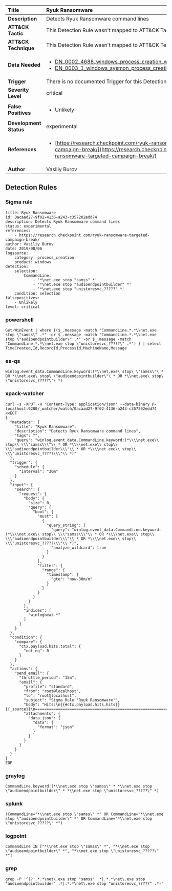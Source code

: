 | Title                    | Ryuk Ransomware       |
|:-------------------------|:------------------|
| **Description**          | Detects Ryuk Ransomware command lines |
| **ATT&amp;CK Tactic**    |   This Detection Rule wasn't mapped to ATT&amp;CK Tactic yet  |
| **ATT&amp;CK Technique** |  This Detection Rule wasn't mapped to ATT&amp;CK Technique yet  |
| **Data Needed**          | <ul><li>[DN_0002_4688_windows_process_creation_with_commandline](../Data_Needed/DN_0002_4688_windows_process_creation_with_commandline.md)</li><li>[DN_0003_1_windows_sysmon_process_creation](../Data_Needed/DN_0003_1_windows_sysmon_process_creation.md)</li></ul>  |
| **Trigger**              |  There is no documented Trigger for this Detection Rule yet  |
| **Severity Level**       | critical |
| **False Positives**      | <ul><li>Unlikely</li></ul>  |
| **Development Status**   | experimental |
| **References**           | <ul><li>[https://research.checkpoint.com/ryuk-ransomware-targeted-campaign-break/](https://research.checkpoint.com/ryuk-ransomware-targeted-campaign-break/)</li></ul>  |
| **Author**               | Vasiliy Burov |


## Detection Rules

### Sigma rule

```
title: Ryuk Ransomware
id: 0acaad27-9f02-4136-a243-c357202edd74
description: Detects Ryuk Ransomware command lines
status: experimental
references:
    - https://research.checkpoint.com/ryuk-ransomware-targeted-campaign-break/
author: Vasiliy Burov
date: 2019/08/06
logsource:
    category: process_creation
    product: windows
detection:
    selection:
        CommandLine:
            - '*\net.exe stop "samss" *'
            - '*\net.exe stop "audioendpointbuilder" *'
            - '*\net.exe stop "unistoresvc_?????" *'
    condition: selection
falsepositives:
    - Unlikely
level: critical

```





### powershell
    
```
Get-WinEvent | where {($_.message -match "CommandLine.*.*\\net.exe stop \"samss\" .*" -or $_.message -match "CommandLine.*.*\\net.exe stop \"audioendpointbuilder\" .*" -or $_.message -match "CommandLine.*.*\\net.exe stop \"unistoresvc_?????\" .*") } | select TimeCreated,Id,RecordId,ProcessId,MachineName,Message
```


### es-qs
    
```
winlog.event_data.CommandLine.keyword:(*\\net.exe\ stop\ \"samss\"\ * OR *\\net.exe\ stop\ \"audioendpointbuilder\"\ * OR *\\net.exe\ stop\ \"unistoresvc_?????\"\ *)
```


### xpack-watcher
    
```
curl -s -XPUT -H 'Content-Type: application/json' --data-binary @- localhost:9200/_watcher/watch/0acaad27-9f02-4136-a243-c357202edd74 <<EOF
{
  "metadata": {
    "title": "Ryuk Ransomware",
    "description": "Detects Ryuk Ransomware command lines",
    "tags": "",
    "query": "winlog.event_data.CommandLine.keyword:(*\\\\net.exe\\ stop\\ \\\"samss\\\"\\ * OR *\\\\net.exe\\ stop\\ \\\"audioendpointbuilder\\\"\\ * OR *\\\\net.exe\\ stop\\ \\\"unistoresvc_?????\\\"\\ *)"
  },
  "trigger": {
    "schedule": {
      "interval": "30m"
    }
  },
  "input": {
    "search": {
      "request": {
        "body": {
          "size": 0,
          "query": {
            "bool": {
              "must": [
                {
                  "query_string": {
                    "query": "winlog.event_data.CommandLine.keyword:(*\\\\net.exe\\ stop\\ \\\"samss\\\"\\ * OR *\\\\net.exe\\ stop\\ \\\"audioendpointbuilder\\\"\\ * OR *\\\\net.exe\\ stop\\ \\\"unistoresvc_?????\\\"\\ *)",
                    "analyze_wildcard": true
                  }
                }
              ],
              "filter": {
                "range": {
                  "timestamp": {
                    "gte": "now-30m/m"
                  }
                }
              }
            }
          }
        },
        "indices": [
          "winlogbeat-*"
        ]
      }
    }
  },
  "condition": {
    "compare": {
      "ctx.payload.hits.total": {
        "not_eq": 0
      }
    }
  },
  "actions": {
    "send_email": {
      "throttle_period": "15m",
      "email": {
        "profile": "standard",
        "from": "root@localhost",
        "to": "root@localhost",
        "subject": "Sigma Rule 'Ryuk Ransomware'",
        "body": "Hits:\n{{#ctx.payload.hits.hits}}{{_source}}\n================================================================================\n{{/ctx.payload.hits.hits}}",
        "attachments": {
          "data.json": {
            "data": {
              "format": "json"
            }
          }
        }
      }
    }
  }
}
EOF

```


### graylog
    
```
CommandLine.keyword:(*\\net.exe stop \"samss\" * *\\net.exe stop \"audioendpointbuilder\" * *\\net.exe stop \"unistoresvc_?????\" *)
```


### splunk
    
```
(CommandLine="*\\net.exe stop \"samss\" *" OR CommandLine="*\\net.exe stop \"audioendpointbuilder\" *" OR CommandLine="*\\net.exe stop \"unistoresvc_?????\" *")
```


### logpoint
    
```
CommandLine IN ["*\\net.exe stop \"samss\" *", "*\\net.exe stop \"audioendpointbuilder\" *", "*\\net.exe stop \"unistoresvc_?????\" *"]
```


### grep
    
```
grep -P '^(?:.*.*\net\.exe stop "samss" .*|.*.*\net\.exe stop "audioendpointbuilder" .*|.*.*\net\.exe stop "unistoresvc_?????" .*)'
```



